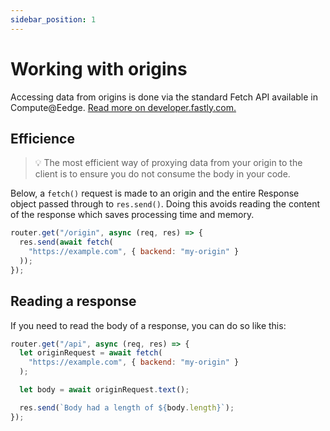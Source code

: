 ```yaml
---
sidebar_position: 1
---
```


# Working with origins

Accessing data from origins is done via the standard Fetch API available in Compute@Eedge. [Read more on developer.fastly.com.](https://developer.fastly.com/learning/compute/javascript/#communicating-with-backend-servers-and-the-fastly-cache)

## Efficience

> 💡 The most efficient way of proxying data from your origin to the client is to ensure you do not consume the body in your code. 

Below, a `fetch()` request is made to an origin and the entire Response object passed through to `res.send()`. Doing this avoids reading the content of the response which saves processing time and memory.

```javascript
router.get("/origin", async (req, res) => {
  res.send(await fetch(
    "https://example.com", { backend: "my-origin" }
  ));
});
```

## Reading a response

If you need to read the body of a response, you can do so like this:

```javascript
router.get("/api", async (req, res) => {
  let originRequest = await fetch(
    "https://example.com", { backend: "my-origin" }
  );

  let body = await originRequest.text();

  res.send(`Body had a length of ${body.length}`);
});
```
